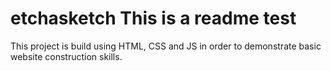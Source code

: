 # etchasketch This is a readme test

This project is build using HTML, CSS and JS in order to demonstrate basic website construction skills.